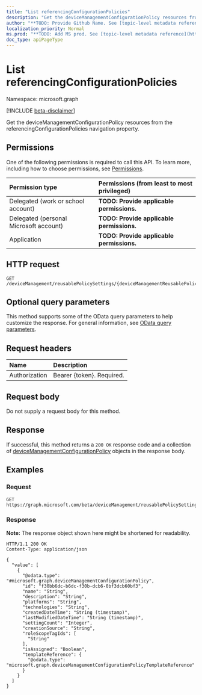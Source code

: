 ```yaml
---
title: "List referencingConfigurationPolicies"
description: "Get the deviceManagementConfigurationPolicy resources from the referencingConfigurationPolicies navigation property."
author: "**TODO: Provide Github Name. See [topic-level metadata reference](https://msgo.azurewebsites.net/add/document/guidelines/metadata.html#topic-level-metadata)**"
localization_priority: Normal
ms.prod: "**TODO: Add MS prod. See [topic-level metadata reference](https://msgo.azurewebsites.net/add/document/guidelines/metadata.html#topic-level-metadata)**"
doc_type: apiPageType
---
```


# List referencingConfigurationPolicies
Namespace: microsoft.graph

[!INCLUDE [beta-disclaimer](../../includes/beta-disclaimer.md)]

Get the deviceManagementConfigurationPolicy resources from the referencingConfigurationPolicies navigation property.

## Permissions
One of the following permissions is required to call this API. To learn more, including how to choose permissions, see [Permissions](/graph/permissions-reference).

|Permission type|Permissions (from least to most privileged)|
|:---|:---|
|Delegated (work or school account)|**TODO: Provide applicable permissions.**|
|Delegated (personal Microsoft account)|**TODO: Provide applicable permissions.**|
|Application|**TODO: Provide applicable permissions.**|

## HTTP request

<!-- {
  "blockType": "ignored"
}
-->
``` http
GET /deviceManagement/reusablePolicySettings/{deviceManagementReusablePolicySettingId}/referencingConfigurationPolicies
```

## Optional query parameters
This method supports some of the OData query parameters to help customize the response. For general information, see [OData query parameters](/graph/query-parameters).

## Request headers
|Name|Description|
|:---|:---|
|Authorization|Bearer {token}. Required.|

## Request body
Do not supply a request body for this method.

## Response

If successful, this method returns a `200 OK` response code and a collection of [deviceManagementConfigurationPolicy](../resources/devicemanagementconfigurationpolicy.md) objects in the response body.

## Examples

### Request
<!-- {
  "blockType": "request",
  "name": "list_devicemanagementconfigurationpolicy"
}
-->
``` http
GET https://graph.microsoft.com/beta/deviceManagement/reusablePolicySettings/{deviceManagementReusablePolicySettingId}/referencingConfigurationPolicies
```


### Response
**Note:** The response object shown here might be shortened for readability.
<!-- {
  "blockType": "response",
  "truncated": true,
  "@odata.type": "Collection(microsoft.graph.deviceManagementConfigurationPolicy)"
}
-->
``` http
HTTP/1.1 200 OK
Content-Type: application/json

{
  "value": [
    {
      "@odata.type": "#microsoft.graph.deviceManagementConfigurationPolicy",
      "id": "f30bb6dc-b6dc-f30b-dcb6-0bf3dcb60bf3",
      "name": "String",
      "description": "String",
      "platforms": "String",
      "technologies": "String",
      "createdDateTime": "String (timestamp)",
      "lastModifiedDateTime": "String (timestamp)",
      "settingCount": "Integer",
      "creationSource": "String",
      "roleScopeTagIds": [
        "String"
      ],
      "isAssigned": "Boolean",
      "templateReference": {
        "@odata.type": "microsoft.graph.deviceManagementConfigurationPolicyTemplateReference"
      }
    }
  ]
}
```

